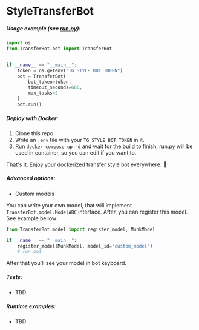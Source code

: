 # StyleTransferBot

##### Usage example (see [run.py](run.py)):

```python
import os
from TransferBot.bot import TransferBot


if __name__ == "__main__":
    token = os.getenv("TG_STYLE_BOT_TOKEN")
    bot = TransferBot(
        bot_token=token,
        timeout_seconds=600,
        max_tasks=2
    )
    bot.run()
```

##### Deploy with Docker:

1. Clone this repo.
2. Write an `.env` file with your `TG_STYLE_BOT_TOKEN` in it.
3. Run `docker-compose up -d` and wait for the build to finish, run.py will be used in container, 
so you can edit if you want to.

That's it. Enjoy your dockerized transfer style bot everywhere. 🚀

##### Advanced options:
* Custom models

You can write your own model, that will implement `TransferBot.model.ModelABC` interface. 
After, you can register this model. See example bellow:

```python
from TransferBot.model import register_model, MunkModel

if __name__ == "__main__":
    register_model(MunkModel, model_id="custom_model")
    # run bot
```

After that you'll see your model in bot keyboard.

##### Tests:
* TBD

##### Runtime examples:
* TBD